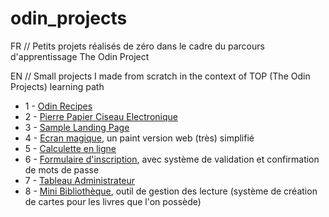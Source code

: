 # odin_projects

FR // Petits projets réalisés de zéro dans le cadre du parcours d'apprentissage The Odin Project 

EN // Small projects I made from scratch in the context of TOP (The Odin Projects) learning path


- 1 - [Odin Recipes](https://poudlardo.github.io/odin_projects/odin-recipes-page/)
- 2 - [Pierre Papier Ciseau Electronique](https://poudlardo.github.io/odin_projects/rock_paper_scissors/ropasci.html)
- 3 - [Sample Landing Page](https://poudlardo.github.io/odin_projects/sample-landing-page/index.html)
- 4 - [Ecran magique](https://poudlardo.github.io/odin_projects/ecran_magique_web/web_ecran.html), un paint version web (très) simplifié
- 5 - [Calculette en ligne](https://poudlardo.github.io/odin_projects/Calculette/index.html)
- 6 - [Formulaire d'inscription](https://poudlardo.github.io/odin_projects/sample_signup_form/index.html), avec système de validation et confirmation de mots de passe
- 7 - [Tableau Administrateur](https://poudlardo.github.io/odin_projects/tableau_admin/index.html)
- 8 - [Mini Bibliothèque](https://poudlardo.github.io/odin_projects/mini_bibliotheque/index.html), outil de gestion des lecture (système de création de cartes pour les livres que l'on possède)
